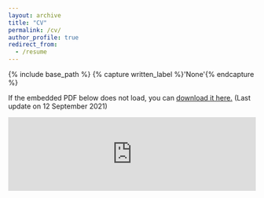 ```yaml
---
layout: archive
title: "CV"
permalink: /cv/
author_profile: true
redirect_from:
  - /resume
---
```



{% include base_path %}
{% capture written_label %}'None'{% endcapture %}

If the embedded PDF below does not load, you can <a href="https://yuliuqian.github.io/files/CV_LiuqianYu_202109.pdf">download it here.</a> (Last update on 12 September 2021)
<br/>

<embed src="https://yuliuqian.github.io/files/CV_LiuqianYu_202109.pdf" type="application/pdf" width="100%" />
